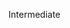 <span id="title">Intermediate</span>

<div id="body">

<include src="explainWhatWhyNotHow/unit-inParent-asPanel.md" boilerplate />

</div>